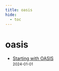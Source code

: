```yaml
---
title: oasis
hide:
  - toc
---
```


# oasis

- [Starting with OASIS](/quickstart/oasis/)  
  <small>2024-01-01</small>